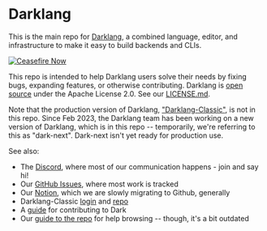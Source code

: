 # Darklang

This is the main repo for [Darklang](https://darklang.com), a combined language, editor,
and infrastructure to make it easy to build backends and CLIs.

[![Ceasefire Now](https://badge.techforpalestine.org/ceasefire-now)](https://techforpalestine.org/learn-more)

This repo is intended to help Darklang users solve their needs by fixing bugs,
expanding features, or otherwise contributing. Darklang is [open source](https://blog.darklang.com/TODO)
under the Apache License 2.0. See our [LICENSE.md](https://github.com/darklang/dark/blob/main/LICENSE.md).

Note that the production version of Darklang, ["Darklang-Classic"](https://github.com/darklang/classic-dark),
is not in this repo. Since Feb 2023, the Darklang team has been working on a new version of Darklang,
which is in this repo -- temporarily, we're referring to this as "dark-next".
Dark-next isn't yet ready for production use.

See also:

- The [Discord](https://darklang.com/discord-invite), where most of our communication happens - join and say hi!
- Our [GitHub Issues](https://github.com/darklang/dark/issues), where most work is tracked
- Our [Notion](https://darklang.com/magicbox), which we are slowly migrating to Github, generally
- Darklang-Classic [login](https://darklang.com/login) and [repo](https://github.com/darklang/classic-dark)
- A [guide](/CONTRIBUTING.md) for contributing to Dark
- Our [guide to the repo](https://docs.darklang.com/contributing/repo-layout) for help browsing -- though, it's a bit outdated
